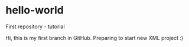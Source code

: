 # hello-world
First repository - tutorial

Hi, this is my first branch in GitHub. Preparing to start new XML project :)

